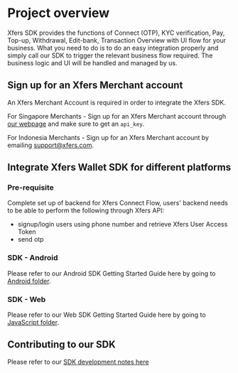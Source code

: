 # Project overview
Xfers SDK provides the functions of Connect (OTP), KYC verification, Pay, Top-up, Withdrawal, Edit-bank, Transaction Overview with UI flow for your business. What you need to do is to do an easy integration properly and simply call our SDK to trigger the relevant business flow required. The business logic and UI will be handled and managed by us.

## Sign up for an Xfers Merchant account

An Xfers Merchant Account is required in order to integrate the Xfers SDK.

For Singapore Merchants - Sign up for an Xfers Merchant account through [our webpage](https://www.xfers.io/account_registration) and make sure to get an `api_key`.

For Indonesia Merchants - Sign up for an Xfers Merchant account by emailing support@xfers.com.

## Integrate Xfers Wallet SDK for different platforms

### Pre-requisite
Complete set up of backend for Xfers Connect Flow, users' backend needs to be able to perform the following through Xfers API:
- signup/login users using phone number and retrieve Xfers User Access Token
- send otp

### SDK - Android
Please refer to our Android SDK Getting Started Guide here by going to [Android folder](./Android).

### SDK - Web
Please refer to our Web SDK Getting Started Guide here by going to [JavaScript folder](./JavaScript).

## Contributing to our SDK
Please refer to our [SDK development notes here](https://github.com/Xfers/xfers-sdk/wiki)
